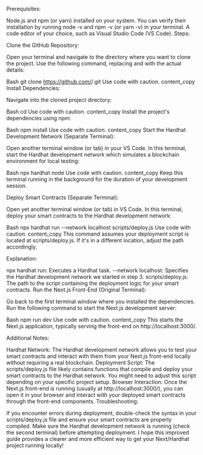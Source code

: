 Prerequisites:

Node.js and npm (or yarn) installed on your system. You can verify their installation by running node -v and npm -v (or yarn -v) in your terminal.
A code editor of your choice, such as Visual Studio Code (VS Code).
Steps:

Clone the GitHub Repository:

Open your terminal and navigate to the directory where you want to clone the project. Use the following command, replacing <username> and <repository-name> with the actual details:

Bash
git clone https://github.com/<username>/<repository-name>.git
Use code with caution.
content_copy
Install Dependencies:

Navigate into the cloned project directory:

Bash
cd <repository-name>
Use code with caution.
content_copy
Install the project's dependencies using npm:

Bash
npm install
Use code with caution.
content_copy
Start the Hardhat Development Network (Separate Terminal):

Open another terminal window (or tab) in your VS Code. In this terminal, start the Hardhat development network which simulates a blockchain environment for local testing:

Bash
npx hardhat node
Use code with caution.
content_copy
Keep this terminal running in the background for the duration of your development session.

Deploy Smart Contracts (Separate Terminal):

Open yet another terminal window (or tab) in VS Code. In this terminal, deploy your smart contracts to the Hardhat development network:

Bash
npx hardhat run --network localhost scripts/deploy.js
Use code with caution.
content_copy
This command assumes your deployment script is located at scripts/deploy.js. If it's in a different location, adjust the path accordingly.

Explanation:

npx hardhat run: Executes a Hardhat task.
--network localhost: Specifies the Hardhat development network we started in step 3.
scripts/deploy.js: The path to the script containing the deployment logic for your smart contracts.
Run the Next.js Front-End (Original Terminal):

Go back to the first terminal window where you installed the dependencies. Run the following command to start the Next.js development server:

Bash
npm run dev
Use code with caution.
content_copy
This starts the Next.js application, typically serving the front-end on http://localhost:3000/.

Additional Notes:

Hardhat Network: The Hardhat development network allows you to test your smart contracts and interact with them from your Next.js front-end locally without requiring a real blockchain.
Deployment Script: The scripts/deploy.js file likely contains functions that compile and deploy your smart contracts to the Hardhat network. You might need to adjust this script depending on your specific project setup.
Browser Interaction: Once the Next.js front-end is running (usually at http://localhost:3000/), you can open it in your browser and interact with your deployed smart contracts through the front-end components.
Troubleshooting:

If you encounter errors during deployment, double-check the syntax in your scripts/deploy.js file and ensure your smart contracts are properly compiled.
Make sure the Hardhat development network is running (check the second terminal) before attempting deployment.
I hope this improved guide provides a clearer and more efficient way to get your Next/Hardhat project running locally!

